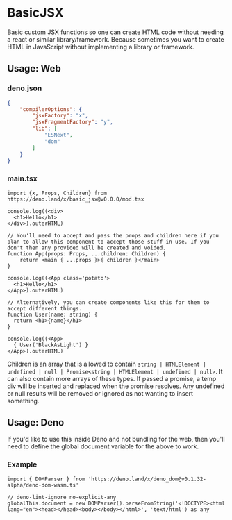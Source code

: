 # BasicJSX

Basic custom JSX functions so one can create HTML code without needing a react or similar library/framework. Because sometimes you want to create HTML in JavaScript without implementing a library or framework.

## Usage: Web

### deno.json

```json
{
	"compilerOptions": {
		"jsxFactory": "x",
		"jsxFragmentFactory": "y",
		"lib": [
			"ESNext",
			"dom"
		]
	}
}
```

### main.tsx

```tsx
import {x, Props, Children} from https://deno.land/x/basic_jsx@v0.0.0/mod.tsx

console.log((<div>
  <h1>Hello</h1>
</div>).outerHTML)

// You'll need to accept and pass the props and children here if you plan to allow this component to accept those stuff in use. If you don't then any provided will be created and voided.
function App(props: Props, ...children: Children) {
	return <main { ...props }>{ children }</main>
}

console.log((<App class='potato'>
  <h1>Hello</h1>
</App>).outerHTML)

// Alternatively, you can create components like this for them to accept different things.
function User(name: string) {
  return <h1>{name}</h1>
}

console.log((<App>
  { User('BlackAsLight') }
</App>).outerHTML)
```

Children is an array that is allowed to contain `string | HTMLElement | undefined | null | Promise<string | HTMLElement | undefined | null>`. It can also contain more arrays of these types. If passed a promise, a temp div will be inserted and replaced when the promise resolves. Any undefined or null results will be removed or ignored as not wanting to insert something.

## Usage: Deno

If you'd like to use this inside Deno and not bundling for the web, then you'll need to define the global document variable for the above to work.

### Example

```tsx
import { DOMParser } from 'https://deno.land/x/deno_dom@v0.1.32-alpha/deno-dom-wasm.ts'

// deno-lint-ignore no-explicit-any
globalThis.document = new DOMParser().parseFromString('<!DOCTYPE><html lang="en"><head></head><body></body></html>', 'text/html') as any
```
